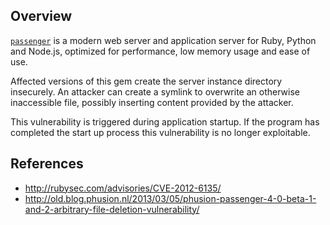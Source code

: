 ## Overview

[`passenger`](https://rubygems.org/gems/passenger) is a modern web server and application server for Ruby, Python and Node.js, optimized for performance, low memory usage and ease of use.

Affected versions of this gem create the server instance directory insecurely. An attacker can create a symlink to overwrite an otherwise inaccessible file, possibly inserting content provided by the attacker.

This vulnerability is triggered during application startup. If the program has completed the start up process this vulnerability is no longer exploitable.

## References

- http://rubysec.com/advisories/CVE-2012-6135/
- http://old.blog.phusion.nl/2013/03/05/phusion-passenger-4-0-beta-1-and-2-arbitrary-file-deletion-vulnerability/
